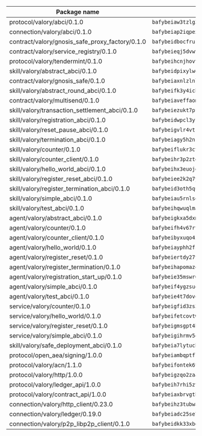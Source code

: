 | Package name                                                  | Package hash                                                  |
| ------------------------------------------------------------- | ------------------------------------------------------------- |
| protocol/valory/abci/0.1.0                                    | `bafybeiaw3tzlg3rkvnn5fcufblktmfwngmxugn4yo7pyjp76zz6aqtqcay` |
| connection/valory/abci/0.1.0                                  | `bafybeiap2iqpexya667merizj6h75267zurbbxhzcijrxu6hdt2wmkrhai` |
| contract/valory/gnosis_safe_proxy_factory/0.1.0               | `bafybeidbocfrust66bagafrzqiniyv2p7kp3i5tgpuiepmuztsnjin2qpe` |
| contract/valory/service_registry/0.1.0                        | `bafybeieqj5dvwttrxigie6kffbhysfjimapbp7zhsgojyukxsjns2dtkny` |
| protocol/valory/tendermint/0.1.0                              | `bafybeihcnjhovvyyfbkuw5sjyfx2lfd4soeocfqzxz54g67333m6nk5gxq` |
| skill/valory/abstract_abci/0.1.0                              | `bafybeidpixylwoisuciygaqnerwfk4wnbropwc2ghvtlmqusqxe6pyz5iu` |
| contract/valory/gnosis_safe/0.1.0                             | `bafybeiaxnlzlnlb34ud6wrsm2el477xnubhpe36gh4pcvmvurfz2uafbve` |
| skill/valory/abstract_round_abci/0.1.0                        | `bafybeifk3y4ichkhseilhp37jj4f2f76ebe3hzaqxhlfndek4tqblftfu4` |
| contract/valory/multisend/0.1.0                               | `bafybeiaveffaomsnmsc5hx62o77u7ilma6eipox7m5lrwa56737ektva3i` |
| skill/valory/transaction_settlement_abci/0.1.0                | `bafybeiezukt7pfocxb3b73gf4boqqki6q3nz7azundmybzcqnkgyqvfwkm` |
| skill/valory/registration_abci/0.1.0                          | `bafybeidwpcl3yf7v45i7f2xnh2njm3ypfrjxbfmhrt7skoade663wcfvnu` |
| skill/valory/reset_pause_abci/0.1.0                           | `bafybeigvlr4vtrhcs5jdivyrteg5oxrsfj3rz4j5ca5gjv3mds46kp6uk4` |
| skill/valory/termination_abci/0.1.0                           | `bafybeiagy5h2nkq36wewoiojdh2g4j7zg5x55w5v52fwv6666e4tzgg6em` |
| skill/valory/counter/0.1.0                                    | `bafybeiflukr3ctanj5sqpvzxtejpk3sbuffmkam2enmle5rqx2huuu4jdy` |
| skill/valory/counter_client/0.1.0                             | `bafybeihr3p2ztqpbgzuo4xi7gwq4hjcc3khibirritnxkajaugshlzxjke` |
| skill/valory/hello_world_abci/0.1.0                           | `bafybeihx3euojdfewxocjjy6eaehgsvakm6dt2x2vd6zndprnf55vpg3pe` |
| skill/valory/register_reset_abci/0.1.0                        | `bafybeiee2k2q7yunlwzc7ot4p22ubhndqnnje36p2zckwovp3zfq7pklyu` |
| skill/valory/register_termination_abci/0.1.0                  | `bafybeid3oth5quwwvcmwainbly3sgcd37i2qpfbiwfsrpdjwgjnkzhxorm` |
| skill/valory/simple_abci/0.1.0                                | `bafybeiau5rnlsqnikaszpycdfj6ku6u7futaeiydkj6qurmdef67rrytxa` |
| skill/valory/test_abci/0.1.0                                  | `bafybeihqwuqlmak27ujsmpy6344j5e2j5wopodlik6bhdzv4w7cbxhpuuq` |
| agent/valory/abstract_abci/0.1.0                              | `bafybeigkxa5dxmjqrfhrpxewlgquphqpxlonwknpgcuxdrpva2gaen5g7i` |
| agent/valory/counter/0.1.0                                    | `bafybeifh4v67rt23jh5uyqajqvc7tzxsy7utelf7arux6zhphnv6hjynza` |
| agent/valory/counter_client/0.1.0                             | `bafybeibyxuqo4itomksd6wvr3loblr2ba4jxa4x3wvtgr3rofpl5xueaaa` |
| agent/valory/hello_world/0.1.0                                | `bafybeiayphh2fsjxa5sotjdtl76kl7t4yoalhzzyp3fqojhpb6ex27fqva` |
| agent/valory/register_reset/0.1.0                             | `bafybeiertdy27tngla3fi5rqaygz4wikidnosjeepm6ibsibimoptf7ajq` |
| agent/valory/register_termination/0.1.0                       | `bafybeihapomazq2rf5cn4eftpd5vsnj6jfd4w47wjva362velbqcttd6ve` |
| agent/valory/registration_start_up/0.1.0                      | `bafybeie35mswr6k3bwx6wpx6rfe7e2a7vizpahtwt4azbn3h4eyeozsmti` |
| agent/valory/simple_abci/0.1.0                                | `bafybeif4ygzsuqlfxbc3hh6dmxys7uskf2qfscivf47jtmwiwqfthnrezy` |
| agent/valory/test_abci/0.1.0                                  | `bafybeie4t7dov4zx2ufip366mmx4xdfuerd2omkagwoz5ystyozobbljiu` |
| service/valory/counter/0.1.0                                  | `bafybeigfid3zs3mctvxy7ztxbndz2is542oxcz2hznh4lfvtqimov4dhlu` |
| service/valory/hello_world/0.1.0                              | `bafybeifetcovtw7l5te7ydkbxvzzpavgkh4kgk2nlokauppexwwi7intpy` |
| service/valory/register_reset/0.1.0                           | `bafybeigmsgpt4hcjgxqo2tr5msyawusor63jaizif6fpvbp5zg44ezkd5m` |
| service/valory/simple_abci/0.1.0                              | `bafybeigihrmv54y54ctiafvikbm2wvuwnylgkrgnfwlhgeuxekao4i66ou` |
| skill/valory/safe_deployment_abci/0.1.0                       | `bafybeia7lytucbl3bxyst7623k2aikhwbt7x7o5wqyjjd5mdgtpy6kaj6m` |
| protocol/open_aea/signing/1.0.0                               | `bafybeiambqptflge33eemdhis2whik67hjplfnqwieoa6wblzlaf7vuo44` |
| protocol/valory/acn/1.1.0                                     | `bafybeifontek6tvaecatoauiule3j3id6xoktpjubvuqi3h2jkzqg7zh7a` |
| protocol/valory/http/1.0.0                                    | `bafybeigzqo2zaakcjtzzsm6dh4x73v72xg6ctk6muyp5uq5ueb7y34fbxy` |
| protocol/valory/ledger_api/1.0.0                              | `bafybeih7rhi5zvfvwakx5ifgxsz2cfipeecsh7bm3gnudjxtvhrygpcftq` |
| protocol/valory/contract_api/1.0.0                            | `bafybeiaxbrvgtbdrh4lslskuxyp4awyr4whcx3nqq5yrr6vimzsxg5dy64` |
| connection/valory/http_client/0.23.0                          | `bafybeihz3tubwado7j3wlivndzzuj3c6fdsp4ra5r3nqixn3ufawzo3wii` |
| connection/valory/ledger/0.19.0                               | `bafybeiadc25se7dgnn4mufztwpzdono4xsfs45qknzdqyi3gckn6ccuv44` |
| connection/valory/p2p_libp2p_client/0.1.0                     | `bafybeidkk33xbga54szmitk6uwsi3ef56hbbdbuasltqtiyki34hgfpnxa` |
